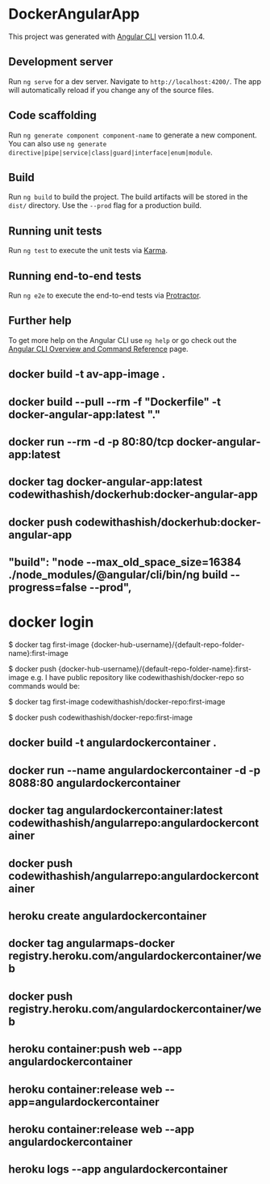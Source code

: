# DockerAngularApp

This project was generated with [Angular CLI](https://github.com/angular/angular-cli) version 11.0.4.

## Development server

Run `ng serve` for a dev server. Navigate to `http://localhost:4200/`. The app will automatically reload if you change any of the source files.

## Code scaffolding

Run `ng generate component component-name` to generate a new component. You can also use `ng generate directive|pipe|service|class|guard|interface|enum|module`.

## Build

Run `ng build` to build the project. The build artifacts will be stored in the `dist/` directory. Use the `--prod` flag for a production build.

## Running unit tests

Run `ng test` to execute the unit tests via [Karma](https://karma-runner.github.io).

## Running end-to-end tests

Run `ng e2e` to execute the end-to-end tests via [Protractor](http://www.protractortest.org/).

## Further help

To get more help on the Angular CLI use `ng help` or go check out the [Angular CLI Overview and Command Reference](https://angular.io/cli) page.


## docker build -t av-app-image .

## docker build --pull --rm  -f "Dockerfile" -t docker-angular-app:latest "."

## docker run --rm -d -p 80:80/tcp docker-angular-app:latest

## docker tag docker-angular-app:latest codewithashish/dockerhub:docker-angular-app

## docker push codewithashish/dockerhub:docker-angular-app

## "build": "node --max_old_space_size=16384 ./node_modules/@angular/cli/bin/ng build --progress=false --prod",


# docker login
<enter user name and password for Docker Hub Repository>

$ docker tag first-image {docker-hub-username}/{default-repo-folder-name}:first-image

$ docker push {docker-hub-username}/{default-repo-folder-name}:first-image
e.g. I have public repository like codewithashish/docker-repo so commands would be:

$ docker tag first-image codewithashish/docker-repo:first-image

$ docker push codewithashish/docker-repo:first-image

## docker build -t angulardockercontainer .

## docker run --name angulardockercontainer -d -p 8088:80 angulardockercontainer

## docker tag angulardockercontainer:latest codewithashish/angularrepo:angulardockercontainer

## docker push codewithashish/angularrepo:angulardockercontainer


## heroku create angulardockercontainer

## docker tag angularmaps-docker registry.heroku.com/angulardockercontainer/web

## docker push registry.heroku.com/angulardockercontainer/web

## heroku container:push web --app angulardockercontainer

## heroku container:release web --app=angulardockercontainer

## heroku container:release  web --app angulardockercontainer

## heroku logs --app angulardockercontainer